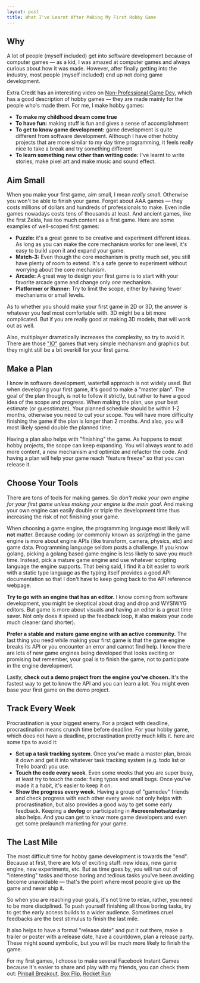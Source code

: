 ```yaml
---
layout: post
title: What I've Learnt After Making My First Hobby Game
---
```


## Why

A lot of people (myself included) get into software development because of computer games — as a kid, I was amazed at computer games and always curious about how it was made. However, after finally getting into the industry, most people (myself included) end up not doing game development.

Extra Credit has an interesting video on [Non-Professional Game Dev](https://www.youtube.com/watch?v=m4p7T9O_tqg), which has a good description of hobby games — they are made mainly for the people who's made them. For me, I make hobby games:

- **To make my childhood dream come true**
- **To have fun:** making stuff is fun and gives a sense of accomplishment
- **To get to know game development:** game development is quite different from software development. Although I have other hobby projects that are more similar to my day time programming, it feels really nice to take a break and try something different
- **To learn something new other than writing code:** I've learnt to write stories, make pixel art and make music and sound effect.

## Aim Small

When you make your first game, aim small, I mean *really small*. Otherwise you won't be able to finish your game. Forget about AAA games — they costs millions of dollars and hundreds of professionals to make. Even indie games nowadays costs tens of thousands at least. And ancient games, like the first Zelda, has too much content as a first game. Here are some examples of well-scoped first games:

- **Puzzle:** it's a great genre to be creative and experiment different ideas. As long as you can make the core mechanism works for one level, it's easy to build upon it and expand your game.
- **Match-3:** Even though the core mechanism is pretty much set, you still have plenty of room to extend. It's a safe genre to experiment without worrying about the core mechanism.
- **Arcade:** A great way to design your first game is to start with your favorite arcade game and change only *one* mechanism.
- **Platformer or Runner:** Try to limit the scope, either by having fewer mechanisms or small levels.

As to whether you should make your first game in 2D or 3D, the answer is whatever you feel most comfortable with. 3D might be a bit more complicated. But if you are really good at making 3D models, that will work out as well.

Also, multiplayer dramatically increases the complexity, so try to avoid it. There are those ["IO"](http://agar.io/) games that very simple mechanism and graphics but they might still be a bit overkill for your first game.

## Make a Plan

I know in software development, waterfall approach is not widely used. But when developing your first game, it's good to make a "master plan". The goal of the plan though, is not to follow it strictly, but rather to have a good idea of the scope and progress. When making the plan, use your best estimate (or guesstimate). Your planned schedule should be within 1-2 months, otherwise you need to cut your scope. You will have more difficulty finishing the game if the plan is longer than 2 months. And also, you will most likely spend double the planned time.

Having a plan also helps with "finishing" the game. As happens to most hobby projects, the scope can keep expanding. You will always want to add more content, a new mechanism and optimize and refactor the code. And having a plan will help your game reach "feature freeze" so that you can release it.

## Choose Your Tools

There are tons of tools for making games. So *don't make your own engine for your first game unless making your engine is the main goal*. And making your own engine can easily double or triple the development time thus increasing the risk of not finishing your game.

When choosing a game engine, the programming language most likely will **not** matter. Because coding (or commonly known as *scripting*) in the game engine is more about engine APIs (like transform, camera, physics, etc) and game data. Programming language seldom posts a challenge. If you know golang, picking a golang based game engine is less likely to save you much time. Instead, pick a mature game engine and use whatever scripting language the engine supports. That being said, I find it a bit easier to work with a static type language as the typing itself provides a good API documentation so that I don't have to keep going back to the API reference webpage.

**Try to go with an engine that has an editor.** I know coming from software development, you might be skeptical about drag and drop and WYSIWYG editors. But game is more about visuals and having an editor is a great time saver. Not only does it speed up the feedback loop, it also makes your code much cleaner (and shorter).

**Prefer a stable and mature game engine with an active community.** The last thing you need while making your first game is that the game engine breaks its API or you encounter an error and cannot find help. I know there are lots of new game engines being developed that looks exciting or promising but remember, your goal is to finish the game, not to participate in the engine development.

Lastly, **check out a demo project from the engine you've chosen.** It's the fastest way to get to know the API and you can learn a lot. You might even base your first game on the demo project.

## Track Every Week

Procrastination is your biggest enemy. For a project with deadline, procrastination means crunch time before deadline. For your hobby game, which does not have a deadline, procrastination pretty much kills it. here are some tips to avoid it:

- **Set up a task tracking system**. Once you've made a master plan, break it down and get it into whatever task tracking system (e.g. todo list or Trello board) you use.
- **Touch the code every week**. Even some weeks that you are super busy, at least try to touch the code: fixing typos and small bugs. Once you've made it a habit, it's easier to keep it on.
- **Show the progress every week.** Having a group of "gamedev" friends and check progress with each other every week not only helps with procrastination, but also provides a good way to get some early feedback. Keeping a **devlog** or participating in **#screenshotsaturday** also helps. And you can get to know more game developers and even get some prelaunch marketing for your game.

## The Last Mile

The most difficult time for hobby game development is towards the "end". Because at first, there are lots of exciting stuff: new ideas, new game engine, new experiments, etc. But as time goes by, you will run out of "interesting" tasks and those boring and tedious tasks you've been avoiding become unavoidable — that's the point where most people give up the game and never ship it.

So when you are reaching your goals, it's not time to relax, rather, you need to be more disciplined. To push yourself finishing all those boring tasks, try to get the early access builds to a wider audience. Sometimes cruel feedbacks are the best stimulus to finish the last mile.

It also helps to have a formal "release date" and put it out there, make a trailer or poster with a release date, have a countdown, plan a release party. These might sound symbolic, but you will be much more likely to finish the game.

For my first games, I choose to make several Facebook Instant Games because it's easier to share and play with my friends, you can check them out: [Pinball Breakout](https://www.facebook.com/instantgames/198493907436001/), [Box Flip](https://www.facebook.com/instantgames/1386176524819862/), [Rocket Run](https://www.facebook.com/instantgames/179283319572478/)